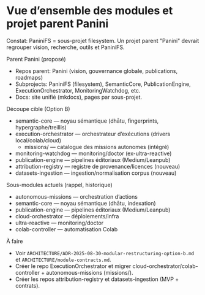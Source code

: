 # Vue d’ensemble des modules et projet parent Panini

Constat: PaniniFS = sous-projet filesystem. Un projet parent "Panini" devrait regrouper vision, recherche, outils et PaniniFS.

Parent Panini (proposé)
- Repos parent: Panini (vision, gouvernance globale, publications, roadmaps)
 - Subprojects: PaniniFS (filesystem), SemanticCore, PublicationEngine, ExecutionOrchestrator, MonitoringWatchdog, etc.
 - Docs: site unifié (mkdocs), pages par sous-projet.

Découpe cible (Option B)
- semantic-core — noyau sémantique (dhātu, fingerprints, hypergraphe/treillis)
- execution-orchestrator — orchestrateur d’exécutions (drivers local/colab/cloud)
	- missions/ — catalogue des missions autonomes (intégré)
- monitoring-watchdog — monitoring/doctor (ex-ultra-reactive)
- publication-engine — pipelines éditoriaux (Medium/Leanpub)
- attribution-registry — registre de provenance/licences (nouveau)
- datasets-ingestion — ingestion/normalisation corpus (nouveau)

Sous-modules actuels (rappel, historique)
- autonomous-missions — orchestration d’actions
- semantic-core — noyau sémantique (dhātu, indexation)
- publication-engine — pipelines éditoriaux (Medium/Leanpub)
- cloud-orchestrator — déploiements/infra
- ultra-reactive — monitoring/doctor
- colab-controller — automatisation Colab

À faire
- Voir `ARCHITECTURE/ADR-2025-08-30-modular-restructuring-option-b.md` et `ARCHITECTURE/module-contracts.md`.
- Créer le repo ExecutionOrchestrator et migrer cloud-orchestrator/colab-controller + autonomous-missions (missions/).
- Créer les repos attribution-registry et datasets-ingestion (MVP + contrats).
